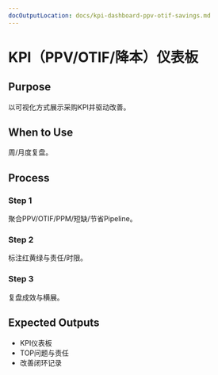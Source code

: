 ```yaml
---
docOutputLocation: docs/kpi-dashboard-ppv-otif-savings.md
---
```


# KPI（PPV/OTIF/降本）仪表板

## Purpose

以可视化方式展示采购KPI并驱动改善。

## When to Use

周/月度复盘。

## Process

### Step 1

聚合PPV/OTIF/PPM/短缺/节省Pipeline。

### Step 2

标注红黄绿与责任/时限。

### Step 3

复盘成效与横展。

## Expected Outputs

- KPI仪表板
- TOP问题与责任
- 改善闭环记录
